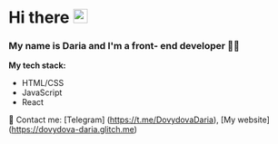 # Hi there <img src="https://giphy.com/stickers/hello-frog-greetings-IpM4kYGnxqmE02P9rr" width="25px" /> 
### My name is Daria and I'm a front- end developer 👩‍💻
**My tech stack:**
* HTML/CSS
* JavaScript
* React

📧 Contact me: [Telegram] (https://t.me/DovydovaDaria), [My website] (https://dovydova-daria.glitch.me)
